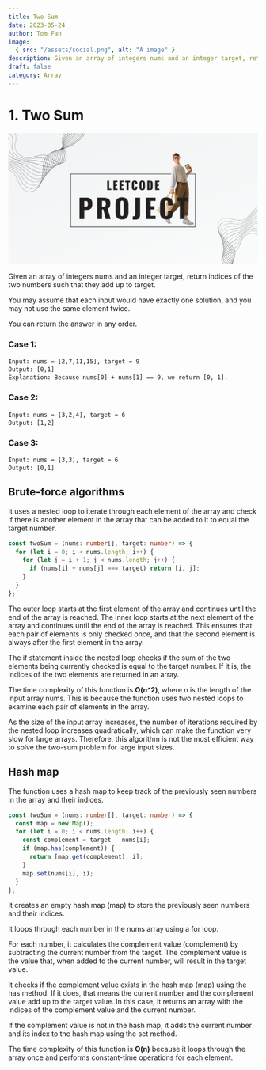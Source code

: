 ```yaml
---
title: Two Sum
date: 2023-05-24
author: Tom Fan
image:
  { src: "/assets/social.png", alt: "A image" }
description: Given an array of integers nums and an integer target, return indices of the two numbers such that they add up to target.
draft: false
category: Array
---
```


# 1. Two Sum

![A image](../../public/assets/social.png)

Given an array of integers nums and an integer target, return indices of the two numbers such that they add up to target.

You may assume that each input would have exactly one solution, and you may not use the same element twice.

You can return the answer in any order.

### Case 1:
```
Input: nums = [2,7,11,15], target = 9
Output: [0,1]
Explanation: Because nums[0] + nums[1] == 9, we return [0, 1].
```
### Case 2:
```
Input: nums = [3,2,4], target = 6
Output: [1,2]
```
### Case 3:
```
Input: nums = [3,3], target = 6
Output: [0,1]
```

## Brute-force algorithms
It uses a nested loop to iterate through each element of the array and check if there is another element in the array that can be added to it to equal the target number.
```typescript
const twoSum = (nums: number[], target: number) => {
  for (let i = 0; i < nums.length; i++) {
    for (let j = i + 1; j < nums.length; j++) {
      if (nums[i] + nums[j] === target) return [i, j];
    }
  }
};  
```
The outer loop starts at the first element of the array and continues until the end of the array is reached. The inner loop starts at the next element of the array and continues until the end of the array is reached. This ensures that each pair of elements is only checked once, and that the second element is always after the first element in the array.

The if statement inside the nested loop checks if the sum of the two elements being currently checked is equal to the target number. If it is, the indices of the two elements are returned in an array.

The time complexity of this function is **O(n^2)**, where n is the length of the input array nums. This is because the function uses two nested loops to examine each pair of elements in the array.

As the size of the input array increases, the number of iterations required by the nested loop increases quadratically, which can make the function very slow for large arrays. Therefore, this algorithm is not the most efficient way to solve the two-sum problem for large input sizes.

## Hash map
The function uses a hash map to keep track of the previously seen numbers in the array and their indices.
```typescript
const twoSum = (nums: number[], target: number) => {
  const map = new Map();
  for (let i = 0; i < nums.length; i++) {
    const complement = target - nums[i];
    if (map.has(complement)) {
      return [map.get(complement), i];
    }
    map.set(nums[i], i);
  }
};
```
It creates an empty hash map (map) to store the previously seen numbers and their indices.

It loops through each number in the nums array using a for loop.

For each number, it calculates the complement value (complement) by subtracting the current number from the target. The complement value is the value that, when added to the current number, will result in the target value.

It checks if the complement value exists in the hash map (map) using the has method. If it does, that means the current number and the complement value add up to the target value. In this case, it returns an array with the indices of the complement value and the current number.

If the complement value is not in the hash map, it adds the current number and its index to the hash map using the set method.

The time complexity of this function is **O(n)** because it loops through the array once and performs constant-time operations for each element. 